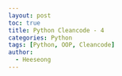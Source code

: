 ```yaml
---
layout: post
toc: true
title: Python Cleancode - 4
categories: Python
tags: [Python, OOP, Cleancode]
author:
  - Heeseong
---
```



